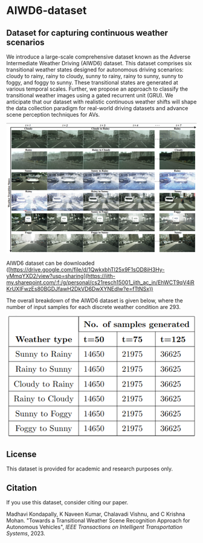 # AIWD6-dataset
## Dataset for capturing continuous weather scenarios
We introduce a large-scale comprehensive dataset known as the Adverse Intermediate Weather Driving (AIWD6) dataset. This dataset comprises six transitional weather states designed for autonomous driving scenarios: cloudy to rainy, rainy to cloudy, sunny to rainy, rainy to sunny, sunny to foggy, and foggy to sunny. These transitional states are generated at various temporal scales. Further, we propose an approach to classify the transitional weather images using a gated recurrent unit (GRU). We anticipate that our dataset with realistic continuous weather shifts will shape the data collection paradigm for real-world driving datasets and advance scene perception techniques for AVs.


<img src="transitions.png" width="800">

AIWD6 dataset can be downloaded ([https://drive.google.com/file/d/1QwkxbhTl25x9F1sOD8iH3Hy-yMmqYXD2/view?usp=sharing](https://iith-my.sharepoint.com/:f:/g/personal/cs21resch15001_iith_ac_in/EhWCT9qV4iRKrUXIFwzEs80BGDJfawH2DkVD6DwXYNEdlw?e=fTtNSx))

The overall breakdown of the AIWD6 dataset is given below, where the number of input samples for each discrete weather condition are 293.


![](table_ITS.png)



<h2> License </h2>

This dataset is provided for academic and research purposes only.

<h2> Citation</h2>

If you use this dataset, consider citing our paper.

Madhavi Kondapally, K Naveen Kumar, Chalavadi Vishnu, and C Krishna Mohan. "Towards a Transitional Weather Scene Recognition Approach for Autonomous Vehicles", _IEEE Transactions on Intelligent Transportation Systems_, 2023.




